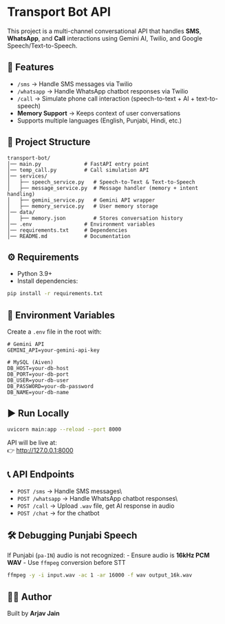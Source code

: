 # Transport Bot API

This project is a multi-channel conversational API that handles **SMS**,
**WhatsApp**, and **Call** interactions using Gemini AI, Twilio, and
Google Speech/Text-to-Speech.

## 🚀 Features

-   `/sms` → Handle SMS messages via Twilio
-   `/whatsapp` → Handle WhatsApp chatbot responses via Twilio
-   `/call` → Simulate phone call interaction (speech-to-text + AI +
    text-to-speech)
-   **Memory Support** → Keeps context of user conversations
-   Supports multiple languages (English, Punjabi, Hindi, etc.)

## 📂 Project Structure

    transport-bot/
    │── main.py              # FastAPI entry point
    │── temp_call.py         # Call simulation API
    │── services/
    │   ├── speech_service.py   # Speech-to-Text & Text-to-Speech
    │   ├── message_service.py  # Message handler (memory + intent handling)
    │   ├── gemini_service.py   # Gemini API wrapper
    │   ├── memory_service.py   # User memory storage
    │── data/
    │   ├── memory.json         # Stores conversation history
    │── .env                 # Environment variables
    │── requirements.txt     # Dependencies
    │── README.md            # Documentation

## ⚙️ Requirements

-   Python 3.9+
-   Install dependencies:

``` bash
pip install -r requirements.txt
```

## 🔑 Environment Variables

Create a `.env` file in the root with:

    # Gemini API
    GEMINI_API=your-gemini-api-key

    # MySQL (Aiven)
    DB_HOST=your-db-host
    DB_PORT=your-db-port
    DB_USER=your-db-user
    DB_PASSWORD=your-db-password
    DB_NAME=your-db-name

## ▶️ Run Locally

``` bash
uvicorn main:app --reload --port 8000
```

API will be live at:\
👉 http://127.0.0.1:8000



## 📞 API Endpoints

-   `POST /sms` → Handle SMS messages\
-   `POST /whatsapp` → Handle WhatsApp chatbot responses\
-   `POST /call` → Upload `.wav` file, get AI response in audio
-   `POST /chat` → for the chatbot 

## 🛠 Debugging Punjabi Speech

If Punjabi (`pa-IN`) audio is not recognized: - Ensure audio is **16kHz
PCM WAV** - Use `ffmpeg` conversion before STT

``` bash
ffmpeg -y -i input.wav -ac 1 -ar 16000 -f wav output_16k.wav
```

## 👨‍💻 Author

Built by **Arjav Jain** 
